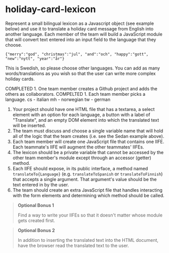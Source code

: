 # holiday-card-lexicon

Represent a small bilingual lexicon as a Javascript object (see example below) and use it to translate a holiday card message from English into another language. Each member of the team will build a JavaScript module that will convert text entered into an input field to the language that they choose.

`{"merry":"god", "christmas":"jul", "and":"och", "happy":"gott", "new":"nytt", "year":"år"}`

This is Swedish, so please choose other languages. You can add as many words/translations as you wish so that the user can write more complex holiday cards.

COMPLETED 1. One team member creates a Github project and adds the others as collaborators.
COMPELTED 1. Each team member picks a language.
  cs - italian
  mh - norwegian
  tw - german
1. Your project should have one HTML file that has a textarea, a select element with an option for each language, a button with a label of "Translate", and an empty DOM element into which the translated text will be inserted.
1. The team must discuss and choose a single variable name that will hold all of the logic that the team creates (i.e. see the Sedan example above).
1. Each team member will create one JavaScript file that contains one IIFE. Each teammate's IIFE will augment the other teammates' IIFEs.
1. The lexicon should be a private variable that cannot be accessed by the other team member's module except through an accessor (getter) method.
1. Each IIFE should expose, in its public interface, a method named `translateTo{Language}` (e.g. `translateToSpanish` or `translateToFinnish`) that accepts a single argument. That argument's value should be the text entered in by the user.
1. The team should create an extra JavaScript file that handles interacting with the form elements and determining which method should be called.

> **Optional Bonus 1**
>
> Find a way to write your IIFEs so that it doesn't matter whose module gets created first.


> **Optional Bonus 2**
>
> In addition to inserting the translated text into the HTML document, have the browser read the translated text to the user.
>
